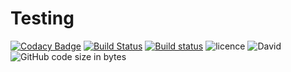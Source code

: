 # Testing
[![Codacy Badge](https://api.codacy.com/project/badge/Grade/b137ca6c7f5949579d4d6e66c05c1315)](https://app.codacy.com/app/Rajat1999/Testing?utm_source=github.com&utm_medium=referral&utm_content=Rajat1999/Testing&utm_campaign=Badge_Grade_Dashboard)
[![Build Status](https://travis-ci.com/Rajat1999/Testing.svg?branch=master)](https://travis-ci.com/Rajat1999/Testing)
[![Build status](https://ci.appveyor.com/api/projects/status/4t27yx7l57iyvr59?svg=true)](https://ci.appveyor.com/project/Rajat1999/Testing)
![licence](https://img.shields.io/github/license/Rajat1999/Testing.svg)
![David](https://img.shields.io/david/Rajat1999/Testing.svg)
![GitHub code size in bytes](https://img.shields.io/github/languages/code-size/Rajat1999/Testing.svg)